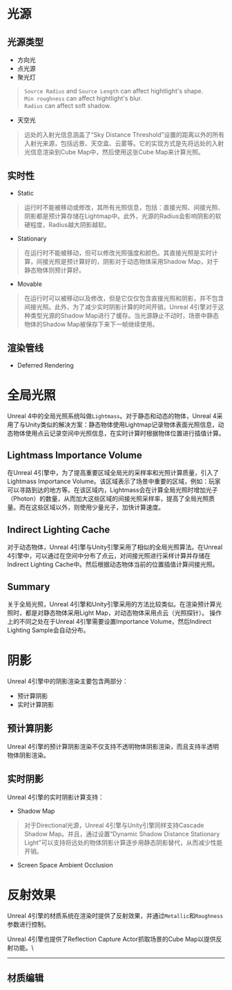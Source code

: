 # 光源

## 光源类型

+ 方向光
+ 点光源
+ 聚光灯

> `Source Radius` and `Source Length` can affect hightlight's shape.  
> `Min roughness` can affect hightlight's blur.  
> `Radius` can affect soft shadow.  

+ 天空光

> 远处的入射光信息涵盖了“Sky Distance Threshold”设置的距离以外的所有入射光来源，包括远景、天空盒、云雾等。它的实现方式是先将远处的入射光信息渲染到Cube Map中，然后使用这张Cube Map来计算光照。

## 实时性

+ Static

> 运行时不能被移动或修改，其所有光照信息，包括：直接光照、间接光照、阴影都是预计算存储在Lightmap中。此外，光源的Radius会影响阴影的软硬程度，Radius越大阴影越软。

+ Stationary

> 在运行时不能被移动，但可以修改光照强度和颜色。其直接光照是实时计算，间接光照是预计算好的，阴影对于动态物体采用Shadow Map，对于静态物体则预计算好。

+ Movable

> 在运行时可以被移动以及修改，但是它仅仅包含直接光照和阴影，并不包含间接光照。此外，为了减少实时阴影计算的时间开销，Unreal 4引擎对于这种类型光源的Shadow Map进行了缓存。当光源静止不动时，场景中静态物体的Shadow Map被保存下来下一帧继续使用。

## 渲染管线

+ Deferred Rendering

# 全局光照

Unreal 4中的全局光照系统叫做`Lightmass`。对于静态和动态的物体，Unreal 4采用了与Unity类似的解决方案：静态物体使用Lightmap记录物体表面光照信息，动态物体使用点云记录空间中光照信息，在实时计算时根据物体位置进行插值计算。

## Lightmass Importance Volume

在Unreal 4引擎中，为了提高重要区域全局光的采样率和光照计算质量，引入了Lightmass Importance Volume。该区域表示了场景中重要的区域，例如：玩家可以寻路到达的地方等。在该区域内，Lightmass会在计算全局光照时增加光子（Photon）的数量，从而加大这些区域的间接光照采样率，提高了全局光照质量。而在这些区域以外，则使用少量光子，加快计算速度。

## Indirect Lighting Cache

对于动态物体，Unreal 4引擎与Unity引擎采用了相似的全局光照算法。在Unreal 4引擎中，可以通过在空间中分布了点云，对间接光照进行采样计算并存储在Indirect Lighting Cache中。然后根据动态物体当前的位置插值计算间接光照。

## Summary

关于全局光照，Unreal 4引擎和Unity引擎采用的方法比较类似。在渲染预计算光照时，都是对静态物体采用Light Map，对动态物体采用点云（光照探针）。
操作上的不同之处在于Unreal 4引擎需要设置Importance Volume，然后Indirect Lighting Sample会自动分布。

# 阴影

Unreal 4引擎中的阴影渲染主要包含两部分：

+ 预计算阴影
+ 实时计算阴影

## 预计算阴影

Unreal 4引擎的预计算阴影渲染不仅支持不透明物体阴影渲染，而且支持半透明物体阴影渲染。

## 实时阴影

Unreal 4引擎的实时阴影计算支持：

+ Shadow Map

> 对于Directional光源，Unreal 4引擎与Unity引擎同样支持Cascade Shadow Map。并且，通过设置“Dynamic Shadow Distance Stationary Light”可以支持将远处的物体阴影计算逐步用静态阴影替代，从而减少性能开销。

+ Screen Space Ambient Occlusion

# 反射效果

Unreal 4引擎的材质系统在渲染时提供了反射效果，并通过`Metallic`和`Roughness`参数进行控制。

Unreal 4引擎也提供了Reflection Capture Actor抓取场景的Cube Map以提供反射功能。\

****

## 材质编辑